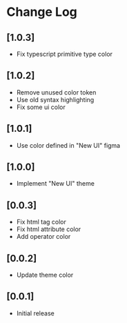 # Change Log

## [1.0.3]

- Fix typescript primitive type color

## [1.0.2]

- Remove unused color token
- Use old syntax highlighting
- Fix some ui color

## [1.0.1]

- Use color defined in "New UI" figma

## [1.0.0]

- Implement "New UI" theme

## [0.0.3]

- Fix html tag color
- Fix html attribute color
- Add operator color

## [0.0.2]

- Update theme color

## [0.0.1]

- Initial release
